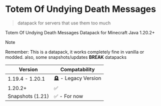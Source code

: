 # Totem Of Undying Death Messages

> datapack for servers that use them too much

Totem Of Undying Death Messages Datapack for Minecraft Java 1.20.2+

> [!NOTE]
> Remember: This is a datapack, it works completely fine in vanilla or modded.
> also, some snapshots/updates **BREAK** datapacks

| Version | Compatability |
| ------------- | ------------- |
| 1.19.4 - 1.20.1  | 🪦 - Legacy Version  |
| 1.20.2+ | ✅ |
| Snapshots (1.21) | ✅ - For now|

